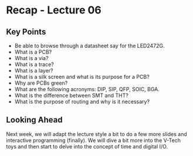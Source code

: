 # Recap - Lecture 06

## Key Points

* Be able to browse through a datasheet say for the LED2472G.  
* What is a PCB?
* What is a via?
* What is a trace?
* What is a layer?
* What is a silk screen and what is its purpose for a PCB?
* Why are PCBs green?
* What are the following acronyms: DIP, SIP, QFP, SOIC, BGA.  
* What is the difference between SMT and THT?
* What is the purpose of routing and why is it necessary?


## Looking Ahead

Next week, we will adapt the lecture style a bit to do a few more slides and interactive programming (finally).  We will dive a bit more into the V-Tech toys and then start to delve into the concept of time and digital I/O.  